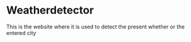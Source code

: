 # Weatherdetector
This is the website where it is used to detect the present whether or the entered city
